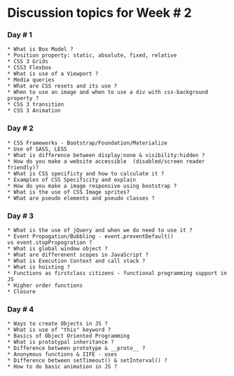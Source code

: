 # Discussion topics for Week # 2

### Day # 1

	* What is Box Model ?
	* Position property: static, absolute, fixed, relative
	* CSS 3 Grids
	* CSS3 Flexbox
	* What is use of a Viewport ?
	* Media queries
	* What are CSS resets and its use ?
	* When to use an image and when to use a div with css-background property ?
	* CSS 3 transition
	* CSS 3 Animation

### Day # 2

	* CSS Frameworks - Bootstrap/Foundation/Materialize
	* Use of SASS, LESS 
	* What is difference between display:none & visibility:hidden ?
	* How do you make a website accessible  (disabled/screen reader friendly)?
	* What is CSS specificty and how to calculate it ?
	* Examples of CSS Specificity and explain
	* How do you make a image responsive using bootstrap ?
	* What is the use of CSS Image sprites?
	* What are pseudo elements and pseudo classes ?

### Day # 3

	* What is the use of jQuery and when we do need to use it ?
	* Event Propogation/Bubbling - event.preventDefault() vs event.stopPropogration ?
	* What is global window object ?
	* What are differenent scopes in JavaScript ?
	* What is Execution Context and call stack ?
	* What is hoisting ?
	* Functions as firstclass citizens - functional programming support in JS
	* Higher order functions
	* Closure

### Day # 4

	* Ways to create Objects in JS ?
	* What is use of "this" keyword ?
	* Basics of Object Oriented Programming
	* What is prototypal inheritance ?
	* Difference between prototype & __proto__ ?
	* Anonymous functions & IIFE - uses
	* Difference between setTimeout() & setInterval() ?
	* How to do basic animation in JS ?